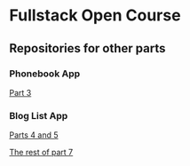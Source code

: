 # Fullstack Open Course
## Repositories for other parts
### Phonebook App
[Part 3](https://github.com/rheikkinen/phonebook)
### Blog List App
[Parts 4 and 5](https://github.com/rheikkinen/bloglist-fullstack/tree/part-5)

[The rest of part 7](https://github.com/rheikkinen/bloglist-fullstack)
